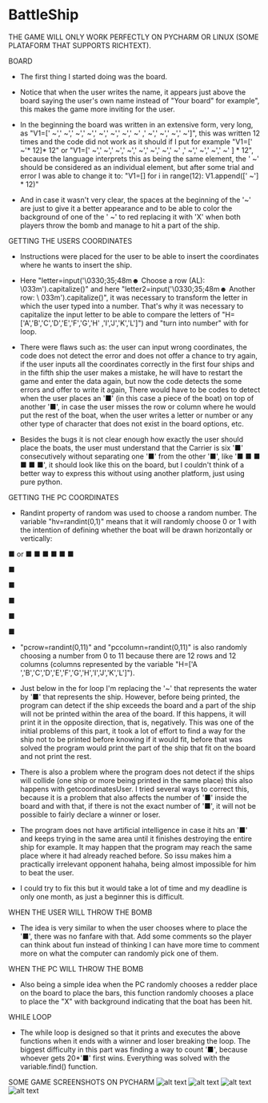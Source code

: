 # BattleShip

THE GAME WILL ONLY WORK PERFECTLY ON PYCHARM OR LINUX (SOME PLATAFORM THAT SUPPORTS RICHTEXT).

BOARD
 
- The first thing I started doing was the board.
 
- Notice that when the user writes the name, it appears just above the board saying the user's own name instead of "Your board" for example", this makes the game more inviting for the user.
 
- In the beginning the board was written in an extensive form, very long, as "V1=[' ~',' ~',' ~',' ~',' ~',' ~',' ~',' ~' ,' ~',' ~',' ~',' ~']", this was written 12 times and the code did not work as it should if I put for example "V1=[' ~'* 12]* 12" or "V1=[' ~',' ~',' ~',' ~',' ~',' ~',' ~',' ~' ,' ~',' ~',' ~',' ~' ] * 12", because the language interprets this as being the same element, the ' ~' should be considered as an individual element, but after some trial and error I was able to change it to:
"V1=[]
for i in range(12):
	V1.append([' ~'] * 12)"
   
- And in case it wasn't very clear, the spaces at the beginning of the '~' are just to give it a better appearance and to be able to color the background of one of the ' ~' to red replacing it with 'X' when both players throw the bomb and manage to hit a part of the ship.
 
GETTING THE USERS COORDINATES
 
- Instructions were placed for the user to be able to insert the coordinates where he wants to insert the ship.
 
- Here "letter=input('\0330;35;48m☻ Choose a row (AL): \033m').capitalize()" and here "letter2=input('\0330;35;48m☻ Another row: \ 033m').capitalize()", it was necessary to transform the letter in which the user typed into a number. That's why it was necessary to capitalize the input letter to be able to compare the letters of "H=['A','B','C','D','E','F','G','H' ,'I','J','K','L']") and "turn into number" with for loop.
 
- There were flaws such as: the user can input wrong coordinates, the code does not detect the error and does not offer a chance to try again, if the user inputs all the coordinates correctly in the first four ships and in the fifth ship the user makes a mistake, he will have to restart the game and enter the data again, but now the code detects the some errors and offer to write it again, There would have to be codes to detect when the user places an '■' (in this case a piece of the boat) on top of another '■', in case the user misses the row or column where he would put the rest of the boat, when the user writes a letter or number or any other type of character that does not exist in the board options, etc.
 
- Besides the bugs it is not clear enough how exactly the user should place the boats, the user must understand that the Carrier is six '■' consecutively without separating one '■' from the other '■', like '■ ■ ■ ■ ■ ■', it should look like this on the board, but I couldn't think of a better way to express this without using another platform, just using pure python.
 
GETTING THE PC COORDINATES
 
- Randint property of random was used to choose a random number. The variable "hv=randint(0,1)" means that it will randomly choose 0 or 1 with the intention of defining whether the boat will be drawn horizontally or vertically:

■ or ■ ■ ■ ■ ■ ■

■

■

■

■

■
 
- "pcrow=randint(0,11)" and "pccolumn=randint(0,11)" is also randomly choosing a number from 0 to 11 because there are 12 rows and 12 columns (columns represented by the variable "H=['A ','B','C','D','E','F','G','H','I','J','K','L']").
 
- Just below in the for loop I'm replacing the '~' that represents the water by '■' that represents the ship. However, before being printed, the program can detect if the ship exceeds the board and a part of the ship will not be printed within the area of the board. If this happens, it will print it in the opposite direction, that is, negatively. This was one of the initial problems of this part, it took a lot of effort to find a way for the ship not to be printed before knowing if it would fit, before that was solved the program would print the part of the ship that fit on the board and not print the rest.
 
- There is also a problem where the program does not detect if the ships will collide (one ship or more being printed in the same place) this also happens with getcoordinatesUser. I tried several ways to correct this, because it is a problem that also affects the number of '■' inside the board and with that, if there is not the exact number of '■', it will not be possible to fairly declare a winner or loser.
 
- The program does not have artificial intelligence in case it hits an '■' and keeps trying in the same area until it finishes destroying the entire ship for example. It may happen that the program may reach the same place where it had already reached before. So issu makes him a practically irrelevant opponent hahaha, being almost impossible for him to beat the user.
 
- I could try to fix this but it would take a lot of time and my deadline is only one month, as just a beginner this is difficult.
 
WHEN THE USER WILL THROW THE BOMB

- The idea is very similar to when the user chooses where to place the '■', there was no fanfare with that. Add some comments so the player can think about fun instead of thinking I can have more time to comment more on what the computer can randomly pick one of them.

WHEN THE PC WILL THROW THE BOMB

- Also being a simple idea when the PC randomly chooses a redder place on the board to place the bars, this function randomly chooses a place to place the "X" with background indicating that the boat has been hit.

WHILE LOOP

- The while loop is designed so that it prints and executes the above functions when it ends with a winner and loser breaking the loop. The biggest difficulty in this part was finding a way to count '■', because whoever gets 20*'■' first wins. Everything was solved with the variable.find() function.

SOME GAME SCREENSHOTS ON PYCHARM
![alt text](https://github.com/KrouTm/BattleShip/blob/main/screenshots/game.PNG?raw=true)
![alt text](https://github.com/KrouTm/BattleShip/blob/main/screenshots/game2.PNG?raw=true)
![alt text](https://github.com/KrouTm/BattleShip/blob/main/screenshots/game3.PNG?raw=true)
![alt text](https://github.com/KrouTm/BattleShip/blob/main/screenshots/game4.PNG?raw=true)

